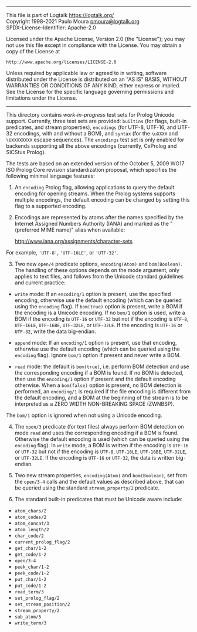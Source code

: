 ________________________________________________________________________

This file is part of Logtalk <https://logtalk.org/>  
Copyright 1998-2021 Paulo Moura <pmoura@logtalk.org>  
SPDX-License-Identifier: Apache-2.0

Licensed under the Apache License, Version 2.0 (the "License");
you may not use this file except in compliance with the License.
You may obtain a copy of the License at

    http://www.apache.org/licenses/LICENSE-2.0

Unless required by applicable law or agreed to in writing, software
distributed under the License is distributed on an "AS IS" BASIS,
WITHOUT WARRANTIES OR CONDITIONS OF ANY KIND, either express or implied.
See the License for the specific language governing permissions and
limitations under the License.
________________________________________________________________________


This directory contains *work-in-progress* test sets for Prolog Unicode
support. Currently, three test sets are provided: `builtins` (for flags,
built-in predicates, and stream properties), `encodings` (for UTF-8,
UTF-16, and UTF-32 encodings, with and without a BOM), and `syntax` (for
the `\uXXXX` and `\UXXXXXXXX` escape sequences). The `encodings` test set
is only enabled for backends supporting all the above encodings (currently,
CxProlog and SICStus Prolog).

The tests are based on an extended version of the October 5, 2009 WG17 ISO
Prolog Core revision standardization proposal, which specifies the following
minimal language features:

1. An `encoding` Prolog flag, allowing applications to query the default
encoding for opening streams. When the Prolog systems supports multiple
encodings, the default encoding can be changed by setting this flag to a
supported encoding.

2. Encodings are represented by atoms after the names specified by the
Internet Assigned Numbers Authority (IANA) and marked as the "(preferred
MIME name)" alias when available:

	http://www.iana.org/assignments/character-sets

For example, `'UTF-8'`, `'UTF-16LE'`, or `'UTF-32'`.

3. Two new `open/4` predicate options, `encoding(Atom)` and `bom(Boolean)`.
The handling of these options depends on the mode argument, only applies to
text files, and follows from the Unicode standard guidelines and current
practice:

- `write` mode: If an `encoding/1` option is present, use the specified
encoding, otherwise use the default encoding (which can be queried using
the `encoding` flag). If `bom(true)` option is present, write a BOM if the
encoding is a Unicode encoding. If no `bom/1` option is used, write a BOM
if the encoding is `UTF-16` or `UTF-32` but not if the encoding is `UTF-8`,
`UTF-16LE`, `UTF-16BE`, `UTF-32LE`, or `UTF-32LE`. If the encoding is
`UTF-16` or `UTF-32`, write the data big-endian.

- `append` mode: If an `encoding/1` option is present, use that encoding,
otherwise use the default encoding (which can be queried using the
`encoding` flag). Ignore `bom/1` option if present and never write a BOM.

- `read` mode: the default is `bom(true)`, i.e. perform BOM detection and use
the corresponding encoding if a BOM is found. If no BOM is detected, then use
the `encoding/1` option if present and the default encoding otherwise. When a
`bom(false)` option is present, no BOM detection is performed, an `encoding/1`
is required if the file encoding is different from the default encoding, and
a BOM at the beginning of the stream is to be interpreted as a ZERO WIDTH
NON-BREAKING SPACE (ZWNBSP).

The `bom/1` option is ignored when not using a Unicode encoding.

4. The `open/3` predicate (for text files) always perform BOM detection on mode
`read` and uses the corresponding encoding if a BOM is found. Otherwise the
default encoding is used (which can be queried using the `encoding` flag).
In `write` mode, a BOM is written if the encoding is `UTF-16` or `UTF-32` but
not if the encoding is `UTF-8`, `UTF-16LE`, `UTF-16BE`, `UTF-32LE`, or
`UTF-32LE`. If the encoding is `UTF-16` or `UTF-32`, the data is written
big-endian.

5. Two new stream properties, `encoding(Atom)` and `bom(Boolean)`, set from
the `open/3-4` calls and the default values as described above, that can be
queried using the standard `stream_property/2` predicate.

6. The standard built-in predicates that must be Unicode aware include:

- `atom_chars/2`
- `atom_codes/2`
- `atom_concat/3`
- `atom_length/2`
- `char_code/2`
- `current_prolog_flag/2`
- `get_char/1-2`
- `get_code/1-2`
- `open/3-4`
- `peek_char/1-2`
- `peek_code/1-2`
- `put_char/1-2`
- `put_code/1-2`
- `read_term/3`
- `set_prolog_flag/2`
- `set_stream_position/2`
- `stream_property/2`
- `sub_atom/5`
- `write_term/3`
